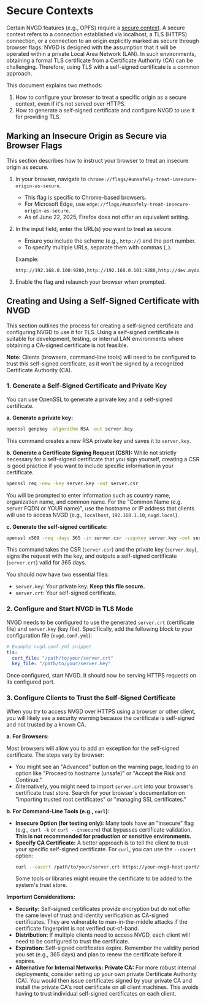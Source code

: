 # Secure Contexts

Certain NVGD features (e.g., OPFS) require a [secure context][mdnsc].
A secure context refers to a connection established via localhost, a TLS (HTTPS) connection, or a connection to an origin explicitly marked as secure through browser flags.
NVGD is designed with the assumption that it will be operated within a private Local Area Network (LAN).
In such environments, obtaining a formal TLS certificate from a Certificate Authority (CA) can be challenging.
Therefore, using TLS with a self-signed certificate is a common approach.

This document explains two methods:
1. How to configure your browser to treat a specific origin as a secure context, even if it's not served over HTTPS.
2. How to generate a self-signed certificate and configure NVGD to use it for providing TLS.

[mdnsc]:https://developer.mozilla.org/en-US/docs/Web/Security/Secure_Contexts

## Marking an Insecure Origin as Secure via Browser Flags

This section describes how to instruct your browser to treat an insecure origin as secure.

1.  In your browser, navigate to `chrome://flags/#unsafely-treat-insecure-origin-as-secure`.

    *   This flag is specific to Chrome-based browsers.
    *   For Microsoft Edge, use `edge://flags/#unsafely-treat-insecure-origin-as-secure`.
    *   As of June 22, 2025, Firefox does not offer an equivalent setting.

2.  In the input field, enter the URL(s) you want to treat as secure.

    *   Ensure you include the scheme (e.g., `http://`) and the port number.
    *   To specify multiple URLs, separate them with commas (`,`).

    Example:

    ```
    http://192.168.0.100:9280,http://192.168.0.101:9280,http://dev.mydomain.org:9280
    ```

3. Enable the flag and relaunch your browser when prompted.

## Creating and Using a Self-Signed Certificate with NVGD

This section outlines the process for creating a self-signed certificate and configuring NVGD to use it for TLS. Using a self-signed certificate is suitable for development, testing, or internal LAN environments where obtaining a CA-signed certificate is not feasible.

**Note:** Clients (browsers, command-line tools) will need to be configured to trust this self-signed certificate, as it won't be signed by a recognized Certificate Authority (CA).

### 1. Generate a Self-Signed Certificate and Private Key

You can use OpenSSL to generate a private key and a self-signed certificate.

**a. Generate a private key:**

```bash
openssl genpkey -algorithm RSA -out server.key
```
This command creates a new RSA private key and saves it to `server.key`.

**b. Generate a Certificate Signing Request (CSR):**
While not strictly necessary for a self-signed certificate that you sign yourself, creating a CSR is good practice if you want to include specific information in your certificate.

```bash
openssl req -new -key server.key -out server.csr
```
You will be prompted to enter information such as country name, organization name, and common name. For the "Common Name (e.g. server FQDN or YOUR name)", use the hostname or IP address that clients will use to access NVGD (e.g., `localhost`, `192.168.1.10`, `nvgd.local`).

**c. Generate the self-signed certificate:**

```bash
openssl x509 -req -days 365 -in server.csr -signkey server.key -out server.crt
```
This command takes the CSR (`server.csr`) and the private key (`server.key`), signs the request with the key, and outputs a self-signed certificate (`server.crt`) valid for 365 days.

You should now have two essential files:

*   `server.key`: Your private key. **Keep this file secure.**
*   `server.crt`: Your self-signed certificate.

### 2. Configure and Start NVGD in TLS Mode

NVGD needs to be configured to use the generated `server.crt` (certificate file) and `server.key` (key file).
Specifically, add the following block to your configuration file (`nvgd.conf.yml`):

```yaml
# Example nvgd.conf.yml snippet
tls:
  cert_file: "/path/to/your/server.crt"
  key_file: "/path/to/your/server.key"
```

Once configured, start NVGD. It should now be serving HTTPS requests on its configured port.

### 3. Configure Clients to Trust the Self-Signed Certificate

When you try to access NVGD over HTTPS using a browser or other client, you will likely see a security warning because the certificate is self-signed and not trusted by a known CA.

**a. For Browsers:**

Most browsers will allow you to add an exception for the self-signed certificate. The steps vary by browser:

*   You might see an "Advanced" button on the warning page, leading to an option like "Proceed to hostname (unsafe)" or "Accept the Risk and Continue."
*   Alternatively, you might need to import `server.crt` into your browser's certificate trust store. Search for your browser's documentation on "importing trusted root certificates" or "managing SSL certificates."

**b. For Command-Line Tools (e.g., `curl`):**

*   **Insecure Option (for testing only):** Many tools have an "insecure" flag (e.g., `curl -k` or `curl --insecure`) that bypasses certificate validation. **This is not recommended for production or sensitive environments.**
*   **Specify CA Certificate:** A better approach is to tell the client to trust your specific self-signed certificate. For `curl`, you can use the `--cacert` option:
    ```bash
    curl --cacert /path/to/your/server.crt https://your-nvgd-host:port/
    ```
    Some tools or libraries might require the certificate to be added to the system's trust store.

**Important Considerations:**

*   **Security:** Self-signed certificates provide encryption but do not offer the same level of trust and identity verification as CA-signed certificates. They are vulnerable to man-in-the-middle attacks if the certificate fingerprint is not verified out-of-band.
*   **Distribution:** If multiple clients need to access NVGD, each client will need to be configured to trust the certificate.
*   **Expiration:** Self-signed certificates expire. Remember the validity period you set (e.g., 365 days) and plan to renew the certificate before it expires.
*   **Alternative for Internal Networks: Private CA:** For more robust internal deployments, consider setting up your own private Certificate Authority (CA). You would then issue certificates signed by your private CA and install the private CA's root certificate on all client machines. This avoids having to trust individual self-signed certificates on each client.
